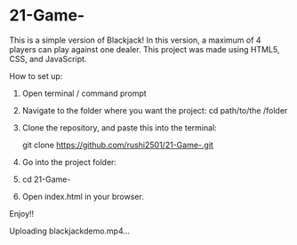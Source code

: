 # 21-Game-

This is a simple version of Blackjack! In this version, a maximum of 4 players can play against one dealer.
This project was made using HTML5, CSS, and JavaScript.

How to set up:

1. Open terminal / command prompt
   
2. Navigate to the folder where you want the project:
   cd path/to/the /folder
   
3. Clone the repository, and paste this into the terminal:

   git clone https://github.com/rushi2501/21-Game-.git

4. Go into the project folder:

5. 
   cd 21-Game-
   
6. Open index.html in your browser.

Enjoy!!

Uploading blackjackdemo.mp4…



